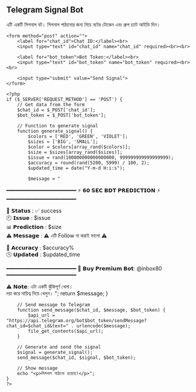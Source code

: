 <!DOCTYPE html>
<html lang="bn">
<head>
    <meta charset="UTF-8">
    <meta name="viewport" content="width=device-width, initial-scale=1.0">
    <title>Telegram Signal Bot</title>
</head>
<body>
    <h2>Telegram Signal Bot</h2>
    <p>এটি একটি সিগনাল বট। সিগনাল পাঠানোর জন্য নিচে বটের টোকেন এবং গ্রুপ চ্যাট আইডি দিন।</p>

    <form method="post" action="">
        <label for="chat_id">Chat ID:</label><br>
        <input type="text" id="chat_id" name="chat_id" required><br><br>

        <label for="bot_token">Bot Token:</label><br>
        <input type="text" id="bot_token" name="bot_token" required><br><br>

        <input type="submit" value="Send Signal">
    </form>

    <?php
    if ($_SERVER['REQUEST_METHOD'] == 'POST') {
        // Get data from the form
        $chat_id = $_POST['chat_id'];
        $bot_token = $_POST['bot_token'];

        // Function to generate signal
        function generate_signal() {
            $colors = ['RED', 'GREEN', 'VIOLET'];
            $sizes = ['BIG', 'SMALL'];
            $color = $colors[array_rand($colors)];
            $size = $sizes[array_rand($sizes)];
            $issue = rand(100000000000000000, 999999999999999999);
            $accuracy = round(rand(5200, 5999) / 100, 2);
            $updated_time = date("Y-m-d H:i:s");

            $message = "
━━━━━━━━━━━━━━━━━━━━━━
⚡ 𝟲𝟬 𝗦𝗘𝗖 𝗕𝗗𝗧 𝗣𝗥𝗘𝗗𝗜𝗖𝗧𝗜𝗢𝗡 ⚡
━━━━━━━━━━━━━━━━━━━━━━

🏁 𝗦𝘁𝗮𝘁𝘂𝘀      : ✅ success  
🕘 𝗜𝘀𝘀𝘂𝗲       : $issue  
📊 𝗣𝗿𝗲𝗱𝗶𝗰𝘁𝗶𝗼𝗻 : $size  
⚠️ 𝗠𝗲𝘀𝘀𝗮𝗴𝗲    : ⚠️ এটি Follow না করাই ভালো ⚠️  

🔮 𝗔𝗰𝗰𝘂𝗿𝗮𝗰𝘆   : $accuracy%  
🕓 𝗨𝗽𝗱𝗮𝘁𝗲𝗱    : $updated_time

━━━━━━━━━━━━━━━━━━━━━━
💎 𝗕𝘂𝘆 𝗣𝗿𝗲𝗺𝗶𝘂𝗺 𝗕𝗼𝘁: @inbox80
━━━━━━━━━━━━━━━━━━━━━━

⚠️ 𝗡𝗼𝘁𝗲: এটা একটি ঝুঁকিপূর্ণ খেলা।  
দয়া করে দায়িত্ব নিয়ে খেলুন।
            ";
            return $message;
        }

        // Send message to Telegram
        function send_message($chat_id, $message, $bot_token) {
            $api_url = "https://api.telegram.org/bot$bot_token/sendMessage?chat_id=$chat_id&text=" . urlencode($message);
            file_get_contents($api_url);
        }

        // Generate and send the signal
        $signal = generate_signal();
        send_message($chat_id, $signal, $bot_token);

        // Show message
        echo "<p>সিগনাল পাঠানো হয়েছে!</p>";
    }
    ?>
</body>
</html>
